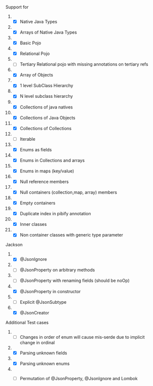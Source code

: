 Support for

1.
    - [x] Native Java Types
2.
    - [x] Arrays of Native Java Types
3.
    - [x] Basic Pojo
4.
    - [x] Relational Pojo
5.
    - [ ] Tertiary Relational pojo with missing annotations on tertiary refs
6.
    - [x] Array of Objects
7.
    - [x] 1 level SubClass Hierarchy
8.
    - [x] N level subclass hierarchy
9.
    - [x] Collections of java natives
10.
    - [x] Collections of Java Objects
11.
    - [x] Collections of Collections
12.
    - [ ] Iterable
13.
    - [x] Enums as fields
14.
    - [x] Enums in Collections and arrays
15.
    - [x] Enums in maps (key/value)
16.
    - [x] Null reference members
17.
    - [x] Null containers (collection,map, array) members
18.
    - [x] Empty containers
19.
    - [x] Duplicate index in pibify annotation
20.
    - [x] Inner classes
21.
    - [x] Non container classes with generic type parameter

Jackson

1.
    - [x] @JsonIgnore
2.
    - [ ] @JsonProperty on arbitrary methods
3.
    - [ ] @JsonProperty with renaming fields (should be noOp)
4.
    - [X] @JsonProperty in constructor
5.
    - [ ] Explicit @JsonSubtype
6.
    - [X] @JsonCreator

Additional Test cases

1.
    - [ ] Changes in order of enum will cause mis-serde due to implicit change in ordinal
2.
     - [x] Parsing unknown fields
3.
     - [x] Parsing unknown enums
4.
    - [ ] Permutation of @JsonProperty, @JsonIgnore and Lombok

